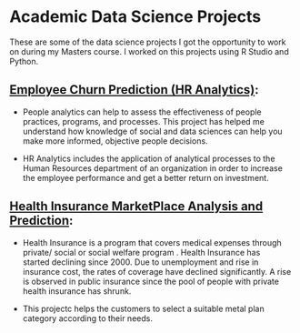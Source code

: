 

# **Academic Data Science Projects**
These are some of the data science projects I got the opportunity to work on during my Masters course. I worked on this projects using R Studio and Python. 

## [Employee Churn Prediction (HR Analytics)](https://github.com/ruchadesh/Data_Science_Portfolio/tree/master/Employee_Churn_Prediction):

- People analytics can help to assess the effectiveness of people practices, programs, and processes. 
  This project has helped me understand how knowledge of social and data sciences can help you make 
  more informed, objective people decisions.

- HR Analytics includes the application of analytical processes to the Human Resources department of 
  an organization in order to increase the employee performance and get a better return on investment. 
  
## [Health Insurance MarketPlace Analysis and Prediction](https://github.com/ruchadesh/Data_Science_Portfolio/tree/master/Health%20Insurance%20Marketplace%20Analysis%20and%20Prediction):

- Health Insurance is a program that covers medical expenses through private/ social or social welfare program . Health Insurance has   
  started declining since 2000. Due to unemployment and rise in insurance cost, the rates of coverage have declined significantly. 
  A rise is observed in public insurance since the pool of people with private health insurance has shrunk.
  
- This projectc helps the customers to select a suitable metal plan category according to their needs. 

 




  
